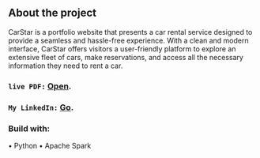 ## About the project

CarStar is a portfolio website that presents a car rental service designed to provide a seamless and hassle-free experience. With a clean and modern interface, CarStar offers visitors a user-friendly platform to explore an extensive fleet of cars, make reservations, and access all the necessary information they need to rent a car.

### `live PDF:` [Open](https://github.com/kaiodeodato/data_sampling/blob/main/M5_U3_kaio_deodato.pdf).
### `My LinkedIn:` [Go](https://www.linkedin.com/in/kaio-viana-6ab42016b/).

### Build with:

 • Python
 • Apache Spark
